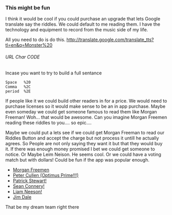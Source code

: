 
### This might be fun

I think it would be cool if you could purchase an upgrade that lets Google translate say the riddles. We could default to me reading them. I have the technology and equipment to record from the music side of my life.

All you need to do is do this.
http://translate.google.com/translate_tts?tl=en&q=Monster%20

###### URL Char CODE
Incase you want to try to build a full sentance
```
Space   %20
Comma   %2C
period  %2E
```

If people like it we could build other readers in for a price. We would need to purchase licenses so it would make sense to be an in app purchase. Maybe even someday we could get someone famous to read them like Morgan Freeman! Woh... that would be awesome. Can you imagine Morgan Freemen reading these riddles to you.... so epic....

Maybe we could put a lets see if we could get Morgan Freeman to read our Riddles Button and accept the charge but not process it untill he actually agrees. So People are not only saying they want it but that they would buy it. If there was enough money promised I bet we could get someone to notice. Or Maybe Leim Neison. He seems cool. Or we could have a voting match but with dollars! Could be fun if the app was popular enough.

* [Morgan Freemen](http://www.imdb.com/name/nm0000151 )
* [Peter Cullen (Optimus Prime!!!)](http://www.imdb.com/name/nm0191520/ )
* [Patrick Stewart!](http://www.imdb.com/name/nm0001772/)
* [Sean Connery!](http://www.imdb.com/name/nm0000125 )
* [Liam Neeson!](http://www.imdb.com/name/nm0000553/)
* [Jim Dale](https://www.google.com.tw/url?sa=t&rct=j&q=&esrc=s&source=web&cd=2&cad=rja&uact=8&ved=0CCQQFjAB&url=http%3A%2F%2Fen.wikipedia.org%2Fwiki%2FJim_Dale&ei=XFY5VJbtD9fc8AWo4YGAAQ&usg=AFQjCNHrqbpVC9hybVSLhz6JtEhm1SyUbg)


That be my dream team right there


